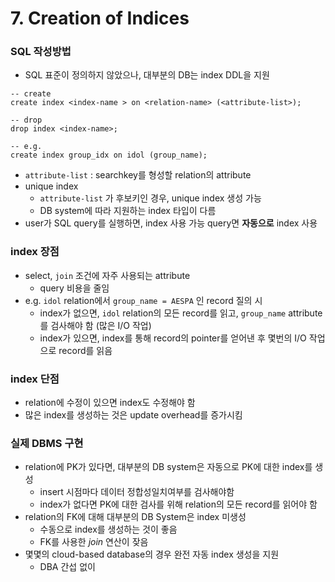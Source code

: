 # 7. Creation of Indices

### SQL 작성방법

- SQL 표준이 정의하지 않았으나, 대부분의 DB는 index DDL을 지원

````
-- create
create index <index-name > on <relation-name> (<attribute-list>);

-- drop
drop index <index-name>;

-- e.g.
create index group_idx on idol (group_name);
````

- `attribute-list` : searchkey를 형성할 relation의 attribute
- unique index
    - `attribute-list` 가 후보키인 경우, unique index 생성 가능
    - DB system에 따라 지원하는 index 타입이 다름
- user가 SQL query를 실행하면, index 사용 가능 query면 **자동으로** index 사용

### index 장점

- select, `join` 조건에 자주 사용되는 attribute
    - query 비용을 줄임
- e.g. `idol` relation에서 `group_name = AESPA` 인 record 질의 시
    - index가 없으면, `idol` relation의 모든 record를 읽고, `group_name` attribute를 검사해야 함 (많은 I/O 작업)
    - index가 있으면, index를 통해 record의 pointer를 얻어낸 후 몇번의 I/O 작업으로 record를 읽음

### index 단점

- relation에 수정이 있으면 index도 수정해야 함
- 많은 index를 생성하는 것은 update overhead를 증가시킴

### 실제 DBMS 구현

- relation에 PK가 있다면, 대부분의 DB system은 자동으로 PK에 대한 index를 생성
    - insert 시점마다 데이터 정합성일치여부를 검사해야함
    - index가 없다면 PK에 대한 검사를 위해 relation의 모든 record를 읽어야 함
- relation의 FK에 대해 대부분의 DB System은 index 미생성
    - 수동으로 index를 생성하는 것이 좋음
    - FK를 사용한 _join_ 연산이 잦음
- 몇몇의 cloud-based database의 경우 완전 자동 index 생성을 지원
    - DBA 간섭 없이
